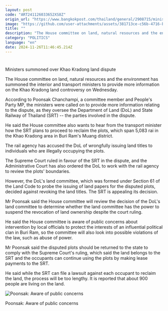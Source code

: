 ```yaml
---
layout: post
code: "ART241126033652XS8Z"
origin_url: "https://www.bangkokpost.com/thailand/general/2908715/ministers-summoned-over-khao-kradong-land-dispute"
image: "https://github.com/user-attachments/assets/381713ce-c56b-4716-b8d1-71ab66b68395"
title: ""
description: "The House committee on land, natural resources and the environment has summoned the interior and transport ministers to provide more information on the Khao Kradong land controversy on Wednesday."
category: "POLITICS"
language: "en"
date: 2024-11-26T11:46:45.214Z
---
```


# 

Ministers summoned over Khao Kradong land dispute

The House committee on land, natural resources and the environment has summoned the interior and transport ministers to provide more information on the Khao Kradong land controversy on Wednesday.

According to Poonsak Chanchampi, a committee member and People's Party MP, the ministers were called on to provide more information relating to the dispute, as they oversee the Department of Land (DoL) and State Railway of Thailand (SRT) -- the parties involved in the dispute.

He said the House committee also wants to hear from the transport minister how the SRT plans to proceed to reclaim the plots, which span 5,083 rai in the Khao Kradong area in Buri Ram's Muang district.

The rail agency has accused the DoL of wrongfully issuing land titles to individuals who are illegally occupying the plots.

The Supreme Court ruled in favour of the SRT in the dispute, and the Administrative Court has also ordered the DoL to work with the rail agency to review the plots' boundaries.

However, the DoL's land committee, which was formed under Section 61 of the Land Code to probe the issuing of land papers for the disputed plots, decided against revoking the land titles. The SRT is appealing its decision.

Mr Poonsak said the House committee will review the decision of the DoL's land committee to determine whether the land committee has the power to suspend the revocation of land ownership despite the court ruling.

He said the House committee is aware of public concerns about intervention by local officials to protect the interests of an influential political clan in Buri Ram, so the committee will also look into possible violations of the law, such as abuse of power.

Mr Poonsak said the disputed plots should be returned to the state to comply with the Supreme Court's ruling, which said the land belongs to the SRT and the occupants can continue using the plots by making lease payments to the SRT.

He said while the SRT can file a lawsuit against each occupant to reclaim the land, the process will be too lengthy. It is reported that about 900 people are living on the land.

![Poonsak: Aware of public concerns](https://github.com/user-attachments/assets/54b1c733-197d-41cc-9816-0d14eb1aa9b2)

Poonsak: Aware of public concerns